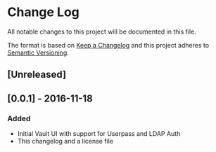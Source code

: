 # Change Log
All notable changes to this project will be documented in this file.

The format is based on [Keep a Changelog](http://keepachangelog.com/) 
and this project adheres to [Semantic Versioning](http://semver.org/).

## [Unreleased]

## [0.0.1] - 2016-11-18
### Added
- Initial Vault UI with support for Userpass and LDAP Auth
- This changelog and a license file